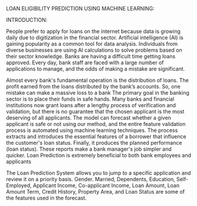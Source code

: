 LOAN  ELIGIBILITY  PREDICTION  USING MACHINE  LEARNING:

INTRODUCTION:

People prefer to apply for loans on the internet because data is growing daily due to digitization in the financial sector. Artificial intelligence (AI) is gaining popularity as a common tool for data analysis. Individuals from diverse businesses are using AI calculations to solve problems based on their sector knowledge. Banks are having a difficult time getting loans approved. Every day, bank staff are faced with a large number of applications to manage, and the odds of making a mistake are significant. 

Almost every bank's fundamental operation is the distribution of loans. The profit earned from the loans distributed by the bank’s accounts. So, one mistake can make a massive loss to a bank The primary goal in the banking sector is to place their funds in safe hands. Many banks and financial institutions now grant loans after a lengthy process of verification and validation, but there is no guarantee that the chosen applicant is the most deserving of all applicants. The model can forecast whether a given applicant is safe or not using our method, and the entire feature validation process is automated using machine learning techniques. The process extracts and introduces the essential features of a borrower that influence the customer's loan status. Finally, it produces the planned performance (loan status). These reports make a bank manager's job simpler and quicker. Loan Prediction is extremely beneficial to both bank employees and applicants

The Loan Prediction System allows you to jump to a specific application and review it on a priority basis. Gender. Married, Dependents, Education, Self-Employed, Applicant Income, Co-applicant Income, Loan Amount, Loan Amount Term, Credit History, Property Area, and Loan Status are some of the features used in the forecast.
